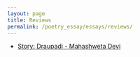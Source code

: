 ```yaml
---
layout: page
title: Reviews
permalink: /poetry_essay/essays/reviews/
---
```


<ul>
	<li><a href="dopdi">Story: Draupadi - Mahashweta Devi</a> </li>
</ul>